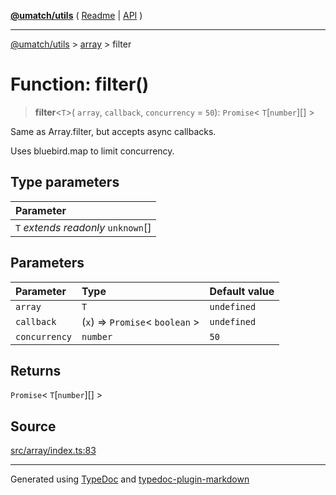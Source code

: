 [**@umatch/utils**](../../README.md) ( [Readme](../../README.md) \| [API](../../API.md) )

---

[@umatch/utils](../../API.md) > [array](../README.md) > filter

# Function: filter()

> **filter**\<`T`\>(
> `array`,
> `callback`,
> `concurrency` = `50`): `Promise`\< `T`[`number`][] \>

Same as Array.filter, but accepts async callbacks.

Uses bluebird.map to limit concurrency.

## Type parameters

| Parameter                            |
| :----------------------------------- |
| `T` _extends_ _readonly_ `unknown`[] |

## Parameters

| Parameter     | Type                              | Default value |
| :------------ | :-------------------------------- | :------------ |
| `array`       | `T`                               | `undefined`   |
| `callback`    | (`x`) => `Promise`\< `boolean` \> | `undefined`   |
| `concurrency` | `number`                          | `50`          |

## Returns

`Promise`\< `T`[`number`][] \>

## Source

[src/array/index.ts:83](https://github.com/umatch-oficial/utils/blob/1dcf13d/src/array/index.ts#L83)

---

Generated using [TypeDoc](https://typedoc.org/) and [typedoc-plugin-markdown](https://www.npmjs.com/package/typedoc-plugin-markdown)
